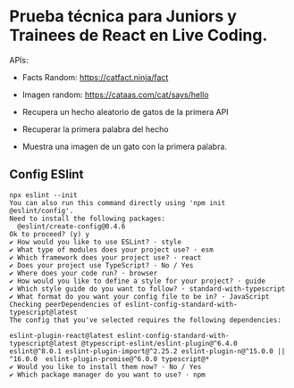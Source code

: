 # Prueba técnica para Juniors y Trainees de React en Live Coding.

APIs:

- Facts Random: https://catfact.ninja/fact
- Imagen random: https://cataas.com/cat/says/hello

- Recupera un hecho aleatorio de gatos de la primera API
- Recuperar la primera palabra del hecho
- Muestra una imagen de un gato con la primera palabra.

## Config ESlint
```shell
npx eslint --init
You can also run this command directly using 'npm init @eslint/config'.
Need to install the following packages:
  @eslint/create-config@0.4.6
Ok to proceed? (y) y
✔ How would you like to use ESLint? · style
✔ What type of modules does your project use? · esm
✔ Which framework does your project use? · react
✔ Does your project use TypeScript? · No / Yes
✔ Where does your code run? · browser
✔ How would you like to define a style for your project? · guide
✔ Which style guide do you want to follow? · standard-with-typescript
✔ What format do you want your config file to be in? · JavaScript
Checking peerDependencies of eslint-config-standard-with-typescript@latest
The config that you've selected requires the following dependencies:

eslint-plugin-react@latest eslint-config-standard-with-typescript@latest @typescript-eslint/eslint-plugin@^6.4.0 eslint@^8.0.1 eslint-plugin-import@^2.25.2 eslint-plugin-n@^15.0.0 || ^16.0.0  eslint-plugin-promise@^6.0.0 typescript@*
✔ Would you like to install them now? · No / Yes
✔ Which package manager do you want to use? · npm
```